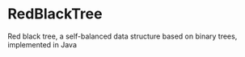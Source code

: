 # RedBlackTree
Red black tree, a self-balanced data structure based on binary trees, implemented in Java
